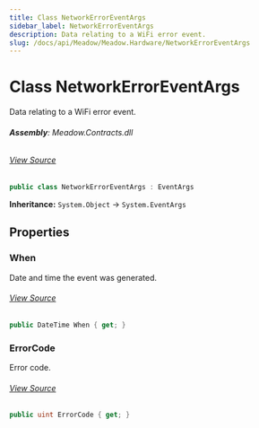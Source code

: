 ```yaml
---
title: Class NetworkErrorEventArgs
sidebar_label: NetworkErrorEventArgs
description: Data relating to a WiFi error event.
slug: /docs/api/Meadow/Meadow.Hardware/NetworkErrorEventArgs
---
```

# Class NetworkErrorEventArgs
Data relating to a WiFi error event.

###### **Assembly**: Meadow.Contracts.dll
###### [View Source](https://github.com/WildernessLabs/Meadow.Contracts.git/blob/develop/Source/Meadow.Contracts/Hardware/Networking/NetworkErrorEventArgs.cs#L8)
```csharp title="Declaration"
public class NetworkErrorEventArgs : EventArgs
```
**Inheritance:** `System.Object` -> `System.EventArgs`

## Properties
### When
Date and time the event was generated.
###### [View Source](https://github.com/WildernessLabs/Meadow.Contracts.git/blob/develop/Source/Meadow.Contracts/Hardware/Networking/NetworkErrorEventArgs.cs#L13)
```csharp title="Declaration"
public DateTime When { get; }
```
### ErrorCode
Error code.
###### [View Source](https://github.com/WildernessLabs/Meadow.Contracts.git/blob/develop/Source/Meadow.Contracts/Hardware/Networking/NetworkErrorEventArgs.cs#L18)
```csharp title="Declaration"
public uint ErrorCode { get; }
```
